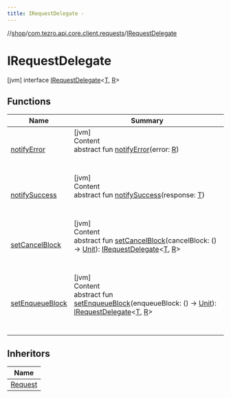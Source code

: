 ```yaml
---
title: IRequestDelegate -
---
```

//[shop](../../../index.md)/[com.tezro.api.core.client.requests](../index.md)/[IRequestDelegate](index.md)



# IRequestDelegate  
 [jvm] interface [IRequestDelegate](index.md)<[T](index.md), [R](index.md)>   


## Functions  
  
|  Name |  Summary | 
|---|---|
| <a name="com.tezro.api.core.client.requests/IRequestDelegate/notifyError/#TypeParam(bounds=[kotlin.Any?])/PointingToDeclaration/"></a>[notifyError](notify-error.md)| <a name="com.tezro.api.core.client.requests/IRequestDelegate/notifyError/#TypeParam(bounds=[kotlin.Any?])/PointingToDeclaration/"></a>[jvm]  <br>Content  <br>abstract fun [notifyError](notify-error.md)(error: [R](index.md))  <br><br><br>|
| <a name="com.tezro.api.core.client.requests/IRequestDelegate/notifySuccess/#TypeParam(bounds=[kotlin.Any?])/PointingToDeclaration/"></a>[notifySuccess](notify-success.md)| <a name="com.tezro.api.core.client.requests/IRequestDelegate/notifySuccess/#TypeParam(bounds=[kotlin.Any?])/PointingToDeclaration/"></a>[jvm]  <br>Content  <br>abstract fun [notifySuccess](notify-success.md)(response: [T](index.md))  <br><br><br>|
| <a name="com.tezro.api.core.client.requests/IRequestDelegate/setCancelBlock/#kotlin.Function0[kotlin.Unit]/PointingToDeclaration/"></a>[setCancelBlock](set-cancel-block.md)| <a name="com.tezro.api.core.client.requests/IRequestDelegate/setCancelBlock/#kotlin.Function0[kotlin.Unit]/PointingToDeclaration/"></a>[jvm]  <br>Content  <br>abstract fun [setCancelBlock](set-cancel-block.md)(cancelBlock: () -> [Unit](https://kotlinlang.org/api/latest/jvm/stdlib/kotlin/-unit/index.html)): [IRequestDelegate](index.md)<[T](index.md), [R](index.md)>  <br><br><br>|
| <a name="com.tezro.api.core.client.requests/IRequestDelegate/setEnqueueBlock/#kotlin.Function0[kotlin.Unit]/PointingToDeclaration/"></a>[setEnqueueBlock](set-enqueue-block.md)| <a name="com.tezro.api.core.client.requests/IRequestDelegate/setEnqueueBlock/#kotlin.Function0[kotlin.Unit]/PointingToDeclaration/"></a>[jvm]  <br>Content  <br>abstract fun [setEnqueueBlock](set-enqueue-block.md)(enqueueBlock: () -> [Unit](https://kotlinlang.org/api/latest/jvm/stdlib/kotlin/-unit/index.html)): [IRequestDelegate](index.md)<[T](index.md), [R](index.md)>  <br><br><br>|


## Inheritors  
  
|  Name | 
|---|
| <a name="com.tezro.api.core.client.requests/Request///PointingToDeclaration/"></a>[Request](../-request/index.md)|

